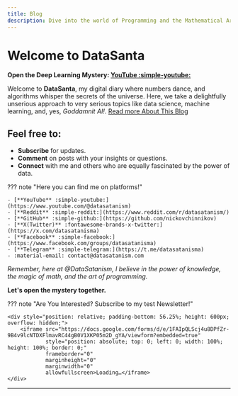 ```yaml
---
title: Blog
description: Dive into the world of Programming and the Mathematical Art of Deep Learning.
---
```


# Welcome to DataSanta 

**Open the Deep Learning Mystery: [**YouTube** :simple-youtube:](https://www.youtube.com/@datasatanism)**

Welcome to **DataSanta**, my digital diary where numbers dance, and algorithms whisper the secrets of the universe. Here, we take a delightfully unserious approach to very serious topics like data science, machine learning, and, yes, *Goddamnit AI!*. [Read more About This Blog](./about.md)

## Feel free to:

- **Subscribe** for updates.
- **Comment** on posts with your insights or questions.
- **Connect** with me and others who are equally fascinated by the power of data.


??? note "Here you can find me on platforms!"

    - [**YouTube** :simple-youtube:](https://www.youtube.com/@datasatanism)
    - [**Reddit** :simple-reddit:](https://www.reddit.com/r/datasatanism/)
    - [**GitHub** :simple-github:](https://github.com/nickovchinnikov)
    - [**X(Twitter)** :fontawesome-brands-x-twitter:](https://x.com/datasatanisma)
    - [**Facebook** :simple-facebook:](https://www.facebook.com/groups/datasatanisma)
    - [**Telegram** :simple-telegram:](https://t.me/datasatanisma)
    - :material-email: contact@datasatanism.com

*Remember, here at @DataSatanism, I believe in the power of knowledge, the magic of math, and the art of programming.*

**Let's open the mystery together.**

??? note "Are You Interested? Subscribe to my test Newsletter!"

    <div style="position: relative; padding-bottom: 56.25%; height: 600px; overflow: hidden;">
        <iframe src="https://docs.google.com/forms/d/e/1FAIpQLScj4u8DPfZr-9B4v9lcNTDXFlmavRC44gB0V1XKP05m2D_gYA/viewform?embedded=true" 
                style="position: absolute; top: 0; left: 0; width: 100%; height: 100%; border: 0;" 
                frameborder="0"
                marginheight="0"
                marginwidth="0"
                allowfullscreen>Loading…</iframe>
    </div>

---
